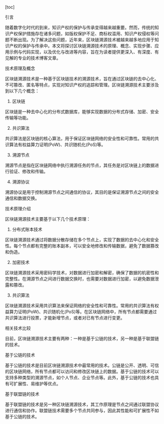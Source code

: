 
[toc]                    
                
                
引言

随着数字化时代的到来，知识产权的保护与传承变得越来越重要。然而，传统的知识产权保护措施存在诸多问题，如版权保护不足、商标权滥用、知识产权侵权等问题不断出现。为了解决这些问题，近年来，区块链溯源技术被越来越多地应用于知识产权的保护与传承中。本文将探讨区块链溯源技术的原理、概念、实现步骤、应用示例与代码实现，以及优化与改进等内容，旨在为读者提供更深入、有深度、有见解的专业的技术博客文章。

技术原理及概念

区块链溯源技术是一种基于区块链技术的溯源技术，旨在通过区块链的去中心化、不可篡改、匿名等特点，实现对知识产权的追踪和管理。区块链溯源技术主要涉及到以下几个概念：

1. 区块链

区块链是一种去中心化的分布式数据库，能够实现数据的分布式存储、加密、安全传输等功能。

2. 共识算法

共识算法是区块链的核心算法，用于保证区块链网络的安全性和可靠性。常用的共识算法有权益算力证明(PoW)、共识随机化(PoS)等。

3. 溯源节点

溯源节点是指在区块链网络中执行溯源任务的节点，其任务是对区块链上的数据进行验证、修改和传输。

4. 溯源协议

溯源协议是用于控制溯源节点之间通信的协议，其目的是保证溯源节点之间的安全通信和数据交换。

技术原理介绍

区块链溯源技术主要基于以下几个技术原理：

1. 分布式账本技术

区块链溯源技术通过将数据分散存储在多个节点上，实现了数据的去中心化和安全性。每个节点都有完整的账本副本，可以安全地修改和传输数据，避免了数据篡改和伪造。

2. 加密技术

区块链溯源技术采用密码学技术，对数据进行加密和解密，确保了数据的机密性和完整性。在溯源节点之间进行数据交换时，也需要对数据进行加密，以避免数据泄露和篡改。

3. 共识算法

区块链溯源技术采用共识算法来保证网络的安全性和可靠性。常用的共识算法有权益算力证明(PoW)、共识随机化(PoS)等。在区块链网络中，所有节点都需要通过共识算法进行投票，才能新增节点，或者对已有节点进行变更。

相关技术比较

目前，区块链溯源技术主要有两种：一种是基于公链的技术，另一种是基于联盟链的技术。

基于公链的技术

基于公链的技术是目前区块链溯源技术中最常用的技术。公链是公开、透明、可信的区块链网络，所有节点都可以访问和修改区块链上的数据。基于公链的技术可以支持多种类型的溯源节点，如个人节点、企业节点等。此外，基于公链的技术也具有可扩展性、易维护等优点。

基于联盟链的技术

基于联盟链的技术是另一种区块链溯源技术，其工作原理是节点之间通过联盟协议进行通信和协作。联盟链技术需要多个节点共同参与，因此其性能和可扩展性不如基于公链的技术。

